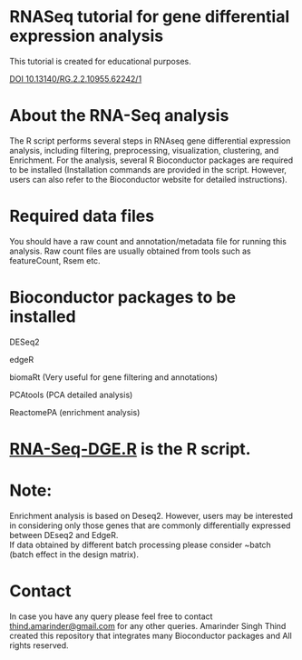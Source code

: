 # RNASeq tutorial for gene differential expression analysis
This tutorial is created for educational purposes. 

[DOI 10.13140/RG.2.2.10955.62242/1]( http://doi.org/10.13140/RG.2.2.10955.62242/1)

# About the RNA-Seq analysis
The R script performs several steps in RNAseq gene differential expression analysis, including filtering, preprocessing, visualization, clustering, and Enrichment. For the analysis, several R Bioconductor packages are required to be installed (Installation commands are provided in the script. However, users can also refer to the Bioconductor website for detailed instructions). 

# Required data files
You should have a raw count and annotation/metadata file for running this analysis. Raw count files are usually obtained from tools such as featureCount, Rsem etc.

# Bioconductor packages to be installed
 DESeq2
 
 edgeR
 
 biomaRt (Very useful for gene filtering and annotations)
 
 PCAtools (PCA detailed analysis)
 
 ReactomePA (enrichment analysis)

# [RNA-Seq-DGE.R](https://github.com/amarinderthind/RNA-seq-tutorial-for-gene-differential-expression-analysis/blob/master/RNA-Seq-DGE.R) is the R script.

# Note:
Enrichment analysis is based on  Deseq2. However, users may be interested in considering only those genes that are commonly differentially expressed between DEseq2 and EdgeR.  
If data obtained by different batch processing please consider ~batch (batch effect in the design matrix). 

# Contact
In case you have any query please feel free to contact thind.amarinder@gmail.com for any other queries.
Amarinder Singh Thind created this repository that integrates many Bioconductor packages and All rights reserved.
